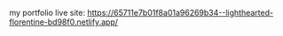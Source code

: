 my portfolio
live site: https://65711e7b01f8a01a96269b34--lighthearted-florentine-bd98f0.netlify.app/
